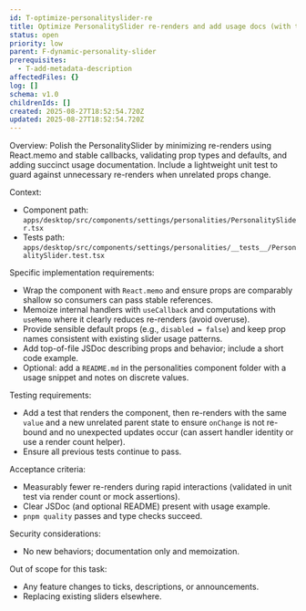 ```yaml
---
id: T-optimize-personalityslider-re
title: Optimize PersonalitySlider re-renders and add usage docs (with tests)
status: open
priority: low
parent: F-dynamic-personality-slider
prerequisites:
  - T-add-metadata-description
affectedFiles: {}
log: []
schema: v1.0
childrenIds: []
created: 2025-08-27T18:52:54.720Z
updated: 2025-08-27T18:52:54.720Z
---
```


Overview:
Polish the PersonalitySlider by minimizing re-renders using React.memo and stable callbacks, validating prop types and defaults, and adding succinct usage documentation. Include a lightweight unit test to guard against unnecessary re-renders when unrelated props change.

Context:

- Component path: `apps/desktop/src/components/settings/personalities/PersonalitySlider.tsx`
- Tests path: `apps/desktop/src/components/settings/personalities/__tests__/PersonalitySlider.test.tsx`

Specific implementation requirements:

- Wrap the component with `React.memo` and ensure props are comparably shallow so consumers can pass stable references.
- Memoize internal handlers with `useCallback` and computations with `useMemo` where it clearly reduces re-renders (avoid overuse).
- Provide sensible default props (e.g., `disabled = false`) and keep prop names consistent with existing slider usage patterns.
- Add top-of-file JSDoc describing props and behavior; include a short code example.
- Optional: add a `README.md` in the personalities component folder with a usage snippet and notes on discrete values.

Testing requirements:

- Add a test that renders the component, then re-renders with the same `value` and a new unrelated parent state to ensure `onChange` is not re-bound and no unexpected updates occur (can assert handler identity or use a render count helper).
- Ensure all previous tests continue to pass.

Acceptance criteria:

- Measurably fewer re-renders during rapid interactions (validated in unit test via render count or mock assertions).
- Clear JSDoc (and optional README) present with usage example.
- `pnpm quality` passes and type checks succeed.

Security considerations:

- No new behaviors; documentation only and memoization.

Out of scope for this task:

- Any feature changes to ticks, descriptions, or announcements.
- Replacing existing sliders elsewhere.
